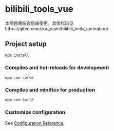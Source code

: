 # bilibili_tools_vue
 本项目需结合后端使用，具体代码见https://gitee.com/zou_yuan/bilibili_tools_springboot

## Project setup
```
npm install
```

### Compiles and hot-reloads for development
```
npm run serve
```

### Compiles and minifies for production
```
npm run build
```

### Customize configuration
See [Configuration Reference](https://cli.vuejs.org/config/).
